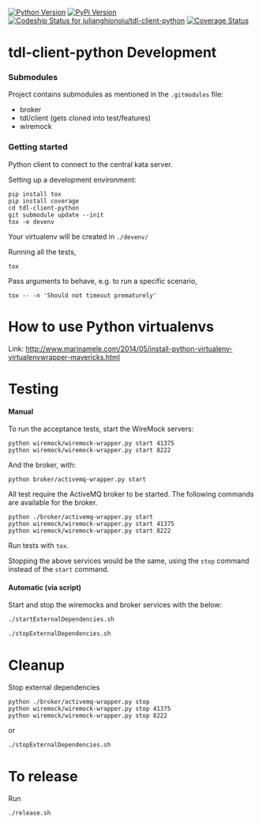 
[![Python Version](http://img.shields.io/badge/Python-2.7-blue.svg)](https://www.python.org/download/releases/2.7/)
[![PyPi Version](http://img.shields.io/pypi/v/tdl-client-python.svg)](https://pypi.python.org/pypi/tdl-client-python)
[![Codeship Status for julianghionoiu/tdl-client-python](https://img.shields.io/codeship/52428c40-5fc8-0133-41cc-5eb6f5612d28.svg)](https://codeship.com/projects/111924)
[![Coverage Status](https://coveralls.io/repos/github/julianghionoiu/tdl-client-python/badge.svg?branch=HEAD)](https://coveralls.io/github/julianghionoiu/tdl-client-python?branch=HEAD)

# tdl-client-python Development

### Submodules

Project contains submodules as mentioned in the `.gitmodules` file:

- broker
- tdl/client (gets cloned into test/features)
- wiremock 

### Getting started

Python client to connect to the central kata server.

Setting up a development environment:
```
pip install tox
pip install coverage
cd tdl-client-python
git submodule update --init
tox -e devenv
```
Your virtualenv will be created in `./devenv/`

Running all the tests,
```
tox
```

Pass arguments to behave, e.g. to run a specific scenario,
```
tox -- -n 'Should not timeout prematurely'
```

# How to use Python virtualenvs

Link: http://www.marinamele.com/2014/05/install-python-virtualenv-virtualenvwrapper-mavericks.html

# Testing

#### Manual 

To run the acceptance tests, start the WireMock servers:
```
python wiremock/wiremock-wrapper.py start 41375
python wiremock/wiremock-wrapper.py start 8222
```

And the broker, with:
```
python broker/activemq-wrapper.py start
```

All test require the ActiveMQ broker to be started.
The following commands are available for the broker.

```
python ./broker/activemq-wrapper.py start
python wiremock/wiremock-wrapper.py start 41375
python wiremock/wiremock-wrapper.py start 8222
```

Run tests with `tox`.

Stopping the above services would be the same, using the `stop` command instead of the `start` command.

#### Automatic (via script)

Start and stop the wiremocks and broker services with the below:
 
```bash
./startExternalDependencies.sh
``` 

```bash
./stopExternalDependencies.sh
``` 

# Cleanup

Stop external dependencies
```
python ./broker/activemq-wrapper.py stop
python wiremock/wiremock-wrapper.py stop 41375
python wiremock/wiremock-wrapper.py stop 8222
```

or

```bash
./stopExternalDependencies.sh
``` 


# To release

Run
```
./release.sh
```
